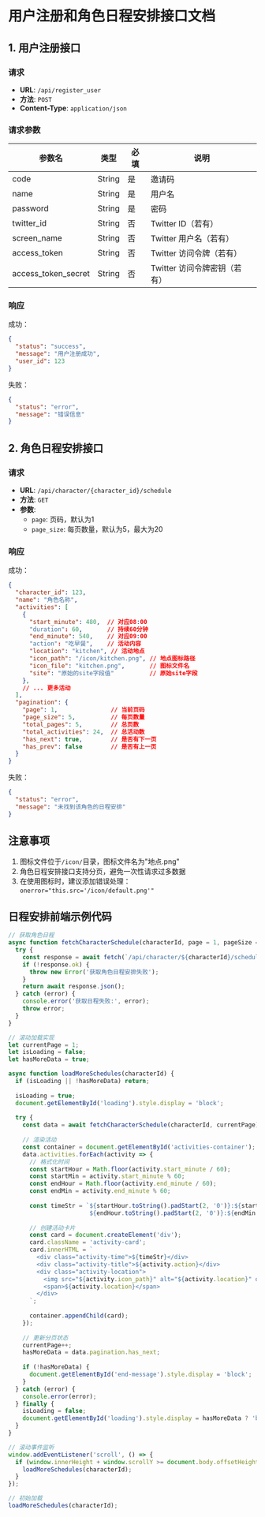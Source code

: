 # 用户注册和角色日程安排接口文档

## 1. 用户注册接口

### 请求

- **URL**: `/api/register_user`
- **方法**: `POST`
- **Content-Type**: `application/json`

### 请求参数

| 参数名 | 类型 | 必填 | 说明 |
|--------|------|------|------|
| code | String | 是 | 邀请码 |
| name | String | 是 | 用户名 |
| password | String | 是 | 密码 |
| twitter_id | String | 否 | Twitter ID（若有） |
| screen_name | String | 否 | Twitter 用户名（若有） |
| access_token | String | 否 | Twitter 访问令牌（若有） |
| access_token_secret | String | 否 | Twitter 访问令牌密钥（若有） |

### 响应

成功：
```json
{
  "status": "success",
  "message": "用户注册成功",
  "user_id": 123
}
```

失败：
```json
{
  "status": "error",
  "message": "错误信息"
}
```

## 2. 角色日程安排接口

### 请求

- **URL**: `/api/character/{character_id}/schedule`
- **方法**: `GET`
- **参数**:
  - `page`: 页码，默认为1
  - `page_size`: 每页数量，默认为5，最大为20

### 响应

成功：
```json
{
  "character_id": 123,
  "name": "角色名称",
  "activities": [
    {
      "start_minute": 480,  // 对应08:00
      "duration": 60,       // 持续60分钟
      "end_minute": 540,    // 对应09:00
      "action": "吃早餐",    // 活动内容
      "location": "kitchen", // 活动地点
      "icon_path": "/icon/kitchen.png", // 地点图标路径
      "icon_file": "kitchen.png",       // 图标文件名
      "site": "原始的site字段值"          // 原始site字段
    },
    // ... 更多活动
  ],
  "pagination": {
    "page": 1,               // 当前页码
    "page_size": 5,          // 每页数量
    "total_pages": 5,        // 总页数
    "total_activities": 24,  // 总活动数
    "has_next": true,        // 是否有下一页
    "has_prev": false        // 是否有上一页
  }
}
```

失败：
```json
{
  "status": "error",
  "message": "未找到该角色的日程安排"
}
```

## 注意事项

1. 图标文件位于`/icon/`目录，图标文件名为"地点.png"
2. 角色日程安排接口支持分页，避免一次性请求过多数据
3. 在使用图标时，建议添加错误处理：`onerror="this.src='/icon/default.png'"`

## 日程安排前端示例代码

```javascript
// 获取角色日程
async function fetchCharacterSchedule(characterId, page = 1, pageSize = 5) {
  try {
    const response = await fetch(`/api/character/${characterId}/schedule?page=${page}&page_size=${pageSize}`);
    if (!response.ok) {
      throw new Error('获取角色日程安排失败');
    }
    return await response.json();
  } catch (error) {
    console.error('获取日程失败:', error);
    throw error;
  }
}

// 滚动加载实现
let currentPage = 1;
let isLoading = false;
let hasMoreData = true;

async function loadMoreSchedules(characterId) {
  if (isLoading || !hasMoreData) return;
  
  isLoading = true;
  document.getElementById('loading').style.display = 'block';
  
  try {
    const data = await fetchCharacterSchedule(characterId, currentPage);
    
    // 渲染活动
    const container = document.getElementById('activities-container');
    data.activities.forEach(activity => {
      // 格式化时间
      const startHour = Math.floor(activity.start_minute / 60);
      const startMin = activity.start_minute % 60;
      const endHour = Math.floor(activity.end_minute / 60);
      const endMin = activity.end_minute % 60;
      
      const timeStr = `${startHour.toString().padStart(2, '0')}:${startMin.toString().padStart(2, '0')} - 
                       ${endHour.toString().padStart(2, '0')}:${endMin.toString().padStart(2, '0')}`;
      
      // 创建活动卡片
      const card = document.createElement('div');
      card.className = 'activity-card';
      card.innerHTML = `
        <div class="activity-time">${timeStr}</div>
        <div class="activity-title">${activity.action}</div>
        <div class="activity-location">
          <img src="${activity.icon_path}" alt="${activity.location}" onerror="this.src='/icon/default.png'">
          <span>${activity.location}</span>
        </div>
      `;
      
      container.appendChild(card);
    });
    
    // 更新分页状态
    currentPage++;
    hasMoreData = data.pagination.has_next;
    
    if (!hasMoreData) {
      document.getElementById('end-message').style.display = 'block';
    }
  } catch (error) {
    console.error(error);
  } finally {
    isLoading = false;
    document.getElementById('loading').style.display = hasMoreData ? 'block' : 'none';
  }
}

// 滚动事件监听
window.addEventListener('scroll', () => {
  if (window.innerHeight + window.scrollY >= document.body.offsetHeight - 200) {
    loadMoreSchedules(characterId);
  }
});

// 初始加载
loadMoreSchedules(characterId);
``` 